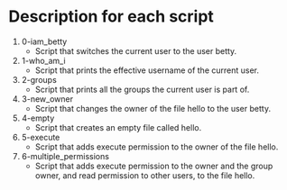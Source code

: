 # Description for each script

1. 0-iam_betty
   * Script that switches the current user to the user betty.
2. 1-who_am_i
   * Script that prints the effective username of the current user.
3. 2-groups
   * Script that prints all the groups the current user is part of.
4. 3-new_owner
   * Script that changes the owner of the file hello to the user betty.
5. 4-empty
   * Script that creates an empty file called hello.
6. 5-execute
   * Script that adds execute permission to the owner of the file hello.
7. 6-multiple_permissions
   * Script that adds execute permission to the owner and the group owner, and read permission to other users, to the file hello.
